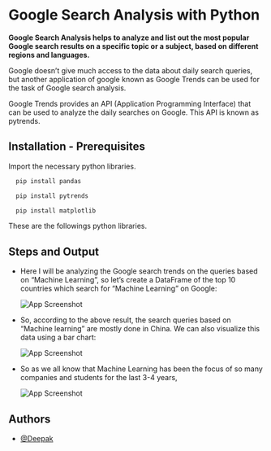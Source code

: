 # Google Search Analysis with Python

**Google Search Analysis helps to analyze and list out the most popular Google search results on a specific topic or a subject, based on different regions and languages.**

Google doesn’t give much access to the data about daily search queries, but another application of google known as Google Trends can be used for the task of Google search analysis. 

Google Trends provides an API (Application Programming Interface) that can be used to analyze the daily searches on Google. This API is known as pytrends.


## Installation - Prerequisites

Import the necessary python libraries.

```bash
  pip install pandas

```
```bash
  pip install pytrends
```
```bash
  pip install matplotlib
```

These are the followings python libraries.
  
## Steps and Output

- Here I will be analyzing the Google search trends on the queries based on “Machine Learning”, so let’s create a DataFrame of the top 10 countries which search for “Machine Learning” on Google:

  ![App Screenshot](https://github.com/Deepak-ODRDLabs/Google-Search-Analysis/blob/main/Result/Screenshot%202022-12-14%20154334.png)


- So, according to the above result, the search queries based on “Machine learning” are mostly done in China. We can also visualize this data using a bar chart:



  ![App Screenshot](https://github.com/Deepak-ODRDLabs/Google-Search-Analysis/blob/main/Result/Screenshot%202022-12-14%20154101.png)

- So as we all know that Machine Learning has been the focus of so many companies and students for the last 3-4 years, 

  ![App Screenshot](https://github.com/Deepak-ODRDLabs/Google-Search-Analysis/blob/main/Result/Screenshot%202022-12-14%20154432.png)

## Authors

- [@Deepak](https://github.com/Deepak-ODRDLabs)

